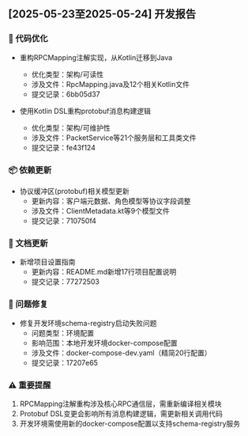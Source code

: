 ## [2025-05-23至2025-05-24] 开发报告

### 🔧 代码优化
- 重构RPCMapping注解实现，从Kotlin迁移到Java  
  - 优化类型：架构/可读性  
  - 涉及文件：RpcMapping.java及12个相关Kotlin文件  
  - 提交记录：6bb05d37  

- 使用Kotlin DSL重构protobuf消息构建逻辑  
  - 优化类型：架构/可维护性  
  - 涉及文件：PacketService等21个服务层和工具类文件  
  - 提交记录：fe43f124  

### 📦 依赖更新
- 协议缓冲区(protobuf)相关模型更新  
  - 更新内容：客户端元数据、角色模型等协议字段调整  
  - 涉及文件：ClientMetadata.kt等9个模型文件  
  - 提交记录：710750f4  

### 📝 文档更新
- 新增项目设置指南  
  - 更新内容：README.md新增17行项目配置说明  
  - 提交记录：77272503  

### 🐛 问题修复
- 修复开发环境schema-registry启动失败问题  
  - 问题类型：环境配置  
  - 影响范围：本地开发环境docker-compose配置  
  - 涉及文件：docker-compose-dev.yaml（精简20行配置）  
  - 提交记录：17207e65  

### ⚠️ 重要提醒
1. RPCMapping注解重构涉及核心RPC通信层，需重新编译相关模块  
2. Protobuf DSL变更会影响所有消息构建逻辑，需更新相关调用代码  
3. 开发环境需使用新的docker-compose配置以支持schema-registry服务